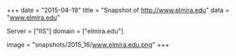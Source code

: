 
+++
date = "2015-04-19"
title = "Snapshot of http://www.elmira.edu"
data = "www.elmira.edu"

Server = ["IIS"]
domain = ["elmira.edu"]

  image = "snapshots/2015_16/www.elmira.edu.png"
+++
#
